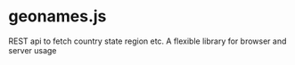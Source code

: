 # geonames.js
 REST api to fetch country state region etc. A flexible library for browser and server usage
